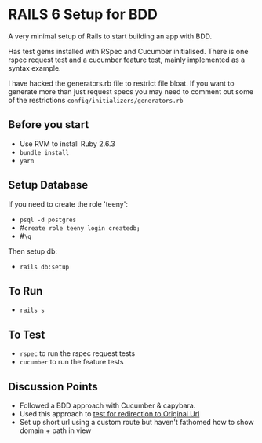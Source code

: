 # RAILS 6 Setup for BDD

A very minimal setup of Rails to start building an app with BDD.

Has test gems installed with RSpec and Cucumber initialised.
There is one rspec request test and a cucumber feature test, mainly implemented as a syntax example.

I have hacked the generators.rb file to restrict file bloat. If you want to generate more than just request specs you may need to comment out some of the restrictions `config/initializers/generators.rb`

## Before you start

- Use RVM to install Ruby 2.6.3
- `bundle install`
- `yarn`

## Setup Database

If you need to create the role 'teeny':

- `psql -d postgres`
- #`create role teeny login createdb;`
- #`\q`

Then setup db:

- `rails db:setup`
  
## To Run

- `rails s`

## To Test

- `rspec` to run the rspec request tests
- `cucumber` to run the feature tests

## Discussion Points

- Followed a BDD approach with Cucumber & capybara.
- Used this approach to [test for redirection to Original Url](https://makandracards.com/makandra/15217-test-redirects-to-an-external-url-with-cucumber-capybara)
- Set up short url using a custom route but haven't fathomed how to show domain + path in view
